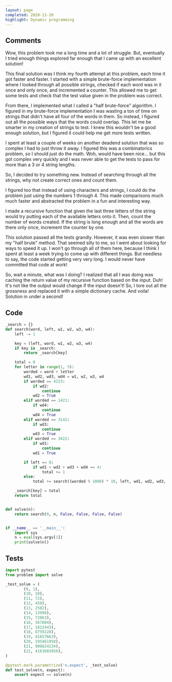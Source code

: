 ```yaml
---
layout: page
completed: 2020-11-20
highlight: Dynamic programming
---
```


## Comments

Wow, this problem took me a long time and a lot of struggle.  But, eventually I
tried enough things explored far enough that I came up with an excellent
solution!

This final solution was I think my fourth attempt at this problem, each time it
got faster and faster.  I started with a simple brute-force implementation
where I looked through all possible strings, checked if each word was in it
once and only once, and incremented a counter.  This allowed me to get some
tests and check that the test value given in the problem was correct.

From there, I implemented what I called a "half brute-force" algorithm.  I
figured in my brute-force implementation I was wasting a ton of time on strings
that didn't have all four of the words in them.  So instead, I figured out all
the possible ways that the words could overlap.  This let me be smarter in my
creation of strings to test.  I knew this wouldn't be a good enough solution,
but I figured it could help me get more tests written.

I spent at least a couple of weeks on another deadend solution that was so
complex I had to just throw it away.  I figured this was a combinatorics
problem, so I should just do the math.  Woh, would have been nice... but this
got complex very quickly and I was never able to get the tests to pass for more
than a 3 or 4 string lengths.

So, I decided to try something new.  Instead of searching through all the
strings, why not create correct ones and count them.

I figured too that instead of using characters and strings, I could do the
problem just using the numbers 1 through 4.  This made comparisons much much
faster and abstracted the problem in a fun and interesting way.

I made a recursive function that given the last three letters of the string
would try putting each of the available letters onto it.  Then, count the
number of words created.  If the string is long enough and all the words are
there only once, increment the counter by one.

This solution passed all the tests grandly.  However, it was even slower than
my "half brute" method.  That seemed silly to me, so I went about looking for
ways to speed it up.  I won't go through all of them here, because I think I
spent at least a week trying to come up with different things.  But needless to
say, the code started getting very very long.  I would never have committed
that code at work!

So, wait a minute, what was I doing?  I realized that all I was doing was
caching the return value of my recursive function based on the input.  Duh!
It's not like the output would change if the input doesn't!  So, I tore out all
the grossness and replaced it with a simple dictionary cache.  And voila!
Solution in under a second!

## Code

```python
_search = {}
def search(word, left, w1, w2, w3, w4):
    left -= 1

    key = (left, word, w1, w2, w3, w4)
    if key in _search:
        return _search[key]

    total = 0
    for letter in range(1, 5):
        worded = word + letter
        wd1, wd2, wd3, wd4 = w1, w2, w3, w4
        if worded == 4223:
            if wd2:
                continue
            wd2 = True
        elif worded == 1421:
            if wd4:
                continue
            wd4 = True
        elif worded == 3142:
            if wd3:
                continue
            wd3 = True
        elif worded == 3422:
            if wd1:
                continue
            wd1 = True

        if left == 0:
            if wd1 + wd2 + wd3 + wd4 == 4:
                total += 1
        else:
            total += search((worded % 1000) * 10, left, wd1, wd2, wd3, wd4)

    _search[key] = total
    return total


def solve(n):
    return search(0, n, False, False, False, False)


if __name__ == '__main__':
    import sys
    n = eval(sys.argv[1])
    print(solve(n))
```

## Tests

```python
import pytest
from problem import solve

_test_solve = (
        (9, 1),
        (10, 10),
        (11, 72),
        (12, 450),
        (13, 2582),
        (14, 13998),
        (15, 72863),
        (16, 367804),
        (17, 1812443),
        (18, 8759228),
        (19, 41657663),
        (20, 195461958),
        (21, 906624134),
        (22, 4163603956),
)

@pytest.mark.parametrize('n,expect', _test_solve)
def test_solve(n, expect):
    assert expect == solve(n)
```
